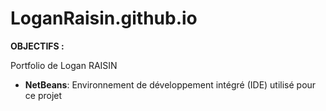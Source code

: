 # LoganRaisin.github.io
 **OBJECTIFS :**

Portfolio de Logan RAISIN
- **NetBeans**: Environnement de développement intégré (IDE) utilisé pour ce projet
